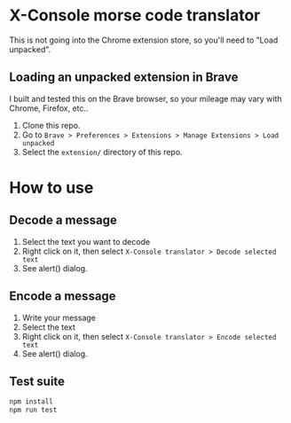 # X-Console morse code translator

This is not going into the Chrome extension store, so you'll need to "Load unpacked".

## Loading an unpacked extension in Brave

I built and tested this on the Brave browser, so your mileage may vary with
Chrome, Firefox, etc..

1. Clone this repo.
1. Go to `Brave > Preferences > Extensions > Manage Extensions > Load unpacked`
1. Select the `extension/` directory of this repo.

# How to use

## Decode a message

1. Select the text you want to decode
1. Right click on it, then select `X-Console translator > Decode selected text`
1. See alert() dialog.

## Encode a message

1. Write your message
1. Select the text
1. Right click on it, then select `X-Console translator > Encode selected text`
1. See alert() dialog.

## Test suite

```js
npm install
npm run test
```

